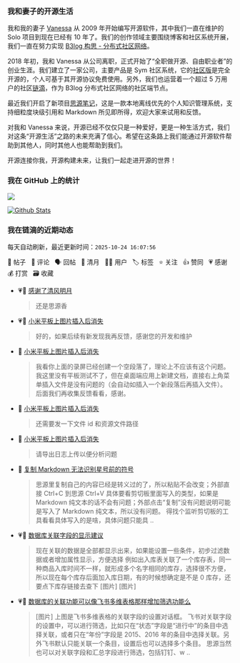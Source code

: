 ### 我和妻子的开源生活

我和我的妻子 [Vanessa](https://github.com/Vanessa219) 从 2009 年开始编写开源软件，其中我们一直在维护的 Solo 项目到现在已经有 10 年了。我们的创作领域主要围绕博客和社区系统开展，我们一直在努力实现 [B3log 构思 - 分布式社区网络](https://ld246.com/article/1546941897596)。

2018 年初，我和 Vanessa 从公司离职，正式开始了“全职做开源、自由职业者”的创业生涯。我们建立了一家公司，主要产品是 Sym 社区系统，它的[社区版](https://github.com/88250/symphony)是完全开源的，个人可基于其开源协议免费使用。另外，我们也运营着一个超过 5 万用户的社区[链滴](https://ld246.com)，作为 B3log 分布式社区网络的社区端节点。

最近我们开启了新项目[思源笔记](https://github.com/siyuan-note/siyuan)，这是一款本地离线优先的个人知识管理系统，支持细粒度块级引用和 Markdown 所见即所得，欢迎大家来试用和反馈。

对我和 Vanessa 来说，开源已经不仅仅只是一种爱好，更是一种生活方式，我们对这条“开源生活”之路的未来充满了信心。希望在这条路上我们能通过开源软件帮助到其他人，同时其他人也能帮助到我们。

开源连接你我，开源构建未来，让我们一起走进开源的世界！

### 我在 GitHub 上的统计

<a title="Hits" target="_blank" href="https://github.com/88250/88250"><img src="https://hits.b3log.org/88250/88250.svg"></a>

[![Github Stats](https://github-readme-stats.vercel.app/api?username=88250&theme=tokyonight&show_icons=true)](https://github.com/88250)

<!--events start -->

### 我在链滴的近期动态

每天自动刷新，最近更新时间：`2025-10-24 16:07:56`

📝 帖子 &nbsp; 💬 评论 &nbsp; 🗣 回帖 &nbsp; 🌙 清月 &nbsp; 👨‍💻 用户 &nbsp; 🏷️ 标签 &nbsp; ⭐️ 关注 &nbsp; 👍 赞同 &nbsp; 💗 感谢 &nbsp; 💰 打赏 &nbsp; 🗃 收藏

* 💗🌙 [感谢了清风明月](https://ld246.com/member/ACai/breezemoons/1761277844804)

  > 还是思源香
* 💗💬 [小米平板上图片插入后消失](https://ld246.com/article/1761221328699/comment/1761228962907#comments)

  > 好的，如果后续有新发现我再反馈，感谢您的开发和维护
* 💬 [小米平板上图片插入后消失](https://ld246.com/article/1761221328699/comment/1761227914541#comments)

  > 我看你上面的录屏已经创建一个空段落了，理论上不应该有这个问题。 我这里没有平板测试不了，但在桌面端应用上新建文档，直接右上角菜单插入文件是没有问题的（会自动如插入一个新段落后再插入文件）。后面我们再收集反馈看看，感谢。
* 💬 [小米平板上图片插入后消失](https://ld246.com/article/1761221328699/comment/1761224661520#comments)

  > 还需要发一下文件 id 和资源文件路径
* 💬 [小米平板上图片插入后消失](https://ld246.com/article/1761221328699/comment/1761221929457#comments)

  > 请导出日志上传以便分析问题
* 💬 [复制 Markdown 无法识别星号前的符号](https://ld246.com/article/1761049006557/comment/1761192935545#comments)

  > 思源里复制自己的内容已经是转义过的了，所以粘贴不会改变；外部直接 Ctrl+C 到思源 Ctrl+V 具体要看剪切板里面写入的类型，如果是 Markdown 纯文本的话不会有问题；外部点击“复制”没有问题说明可能是写入了 Markdown 纯文本，所以没有问题。 得找个监听剪切板的工具看看具体写入的是啥，具体问题只能具 ..
* 💗📝 [数据库关联字段的显示建议](https://ld246.com/article/1756177961867)

  > 现在关联的数据是全部都显示出来，如果能设置一些条件，初步过滤数据或者增加属性显示，方便选择 例如出入库表关联了一个库存表，同一种商品入库时间不一样，就形成多个名字相同的库存，选择很不方便，所以现在每个库存后面加入库日期，有的时候想确定是不是 0 库存，还要点下库存链接去查下 [图片] [图片]
* 💗📝 [数据库的关联功能可以像飞书多维表格那样增加筛选功能么](https://ld246.com/article/1734358419396)

  > [图片] 上图是飞书多维表格的关联字段的设置对话框。 飞书对关联字段的设置中，可以进行筛选，比如只在“状态”字段是“进行中”的条目中选择关联，或者只在“年份”字段是 2015、2016 年的条目中选择关联。另外飞书默认只能关联一个条目，设置后也可以选择多个条目。 思源当然也可以对关联字段和汇总字段进行筛选，包括钉钉、w ..


<!--events end -->
